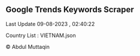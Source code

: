 

## Google Trends Keywords Scraper 
 
Last Update 09-08-2023 , 02:40:22

Country List :
VIETNAM.json



© Abdul Muttaqin 
